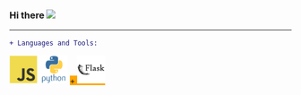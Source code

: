 ### Hi there <img src="https://raw.githubusercontent.com/MartinHeinz/MartinHeinz/master/wave.gif" width="30px">

*** 
```diff 
+ Languages and Tools:
```

<img src="https://github.com/devicons/devicon/blob/master/icons/javascript/javascript-original.svg" alt="JavaScript Logo" width="50px" height="50px">
<img src="https://github.com/devicons/devicon/blob/master/icons/python/python-original-wordmark.svg" alt="JavaScript Logo" width="50px" height="50px">
<span style="background-color:orange;">
+ <img src="https://github.com/devicons/devicon/blob/master/icons/flask/flask-original-wordmark.svg" alt="JavaScript Logo" width="50px" height="50px">
</span>
<!--
**ElenkaSan/ElenkaSan** is a ✨ _special_ ✨ repository because its `README.md` (this file) appears on your GitHub profile.

Here are some ideas to get you started:

- 🔭 I’m currently working on ...
- 🌱 I’m currently learning ...
- 👯 I’m looking to collaborate on ...
- 🤔 I’m looking for help with ...
- 💬 Ask me about ...
- 📫 How to reach me: ...
- 😄 Pronouns: ...
- ⚡ Fun fact: ...
-->
